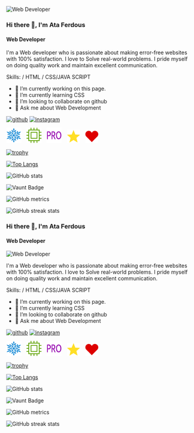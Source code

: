 ![Web Developer](https://scontent.fdac110-1.fna.fbcdn.net/v/t39.30808-6/454449202_373193379135413_6514071716006611459_n.jpg?stp=dst-jpg_p720x720&_nc_cat=111&ccb=1-7&_nc_sid=cc71e4&_nc_ohc=BvgyVZltWdYQ7kNvgHQN5kK&_nc_ht=scontent.fdac110-1.fna&oh=00_AYDPu_NAI2V56nmPLE_hAc0kqxYcKhTdSukcBoY4-m1NDA&oe=66BB88FB)

### Hi there 👋, I'm Ata Ferdous 
#### Web Developer


I'm a Web developer who is passionate about making error-free websites with 100% satisfaction. I love to Solve real-world problems. I pride myself on doing quality work and maintain excellent communication. 

Skills:  / HTML / CSS/JAVA SCRIPT

- 🔭 I’m currently working on this page. 
- 🌱 I’m currently learning CSS 
- 👯 I’m looking to collaborate on github 
- 💬 Ask me about Web Development 


[<img src='https://cdn.jsdelivr.net/npm/simple-icons@3.0.1/icons/github.svg' alt='github' height='40'>](https://github.com/ataferdous)  [<img src='https://cdn.jsdelivr.net/npm/simple-icons@3.0.1/icons/instagram.svg' alt='instagram' height='40'>](https://www.instagram.com/ataferdousrahman/)  

<a href='https://archiveprogram.github.com/'><img src='https://raw.githubusercontent.com/acervenky/animated-github-badges/master/assets/acbadge.gif' width='40' height='40'></a> <a href='https://docs.github.com/en/developers'><img src='https://raw.githubusercontent.com/acervenky/animated-github-badges/master/assets/devbadge.gif' width='40' height='40'></a> <a href='https://github.com/pricing'><img src='https://raw.githubusercontent.com/acervenky/animated-github-badges/master/assets/pro.gif' width='40' height='40'></a> <a href='https://stars.github.com/'><img src='https://raw.githubusercontent.com/acervenky/animated-github-badges/master/assets/starbadge.gif' width='35' height='35'></a> <a href='https://docs.github.com/en/github/supporting-the-open-source-community-with-github-sponsors'><img src='https://raw.githubusercontent.com/acervenky/animated-github-badges/master/assets/sponsorbadge.gif' width='35' height='35'></a> 

[![trophy](https://github-profile-trophy.vercel.app/?username=ataferdous)](https://github.com/ryo-ma/github-profile-trophy)

[![Top Langs](https://github-readme-stats.vercel.app/api/top-langs/?username=ataferdous)](https://github.com/anuraghazra/github-readme-stats)

![GitHub stats](https://github-readme-stats.vercel.app/api?username=ataferdous&show_icons=true&count_private=true)  

![Vaunt Badge](https://api.vaunt.dev/v1/github/entities/ataferdous/contributions?format=svg&private=true)  

![GitHub metrics](https://metrics.lecoq.io/ataferdous)  

![GitHub streak stats](https://streak-stats.demolab.com/?user=ataferdous)  

### Hi there 👋, I'm Ata Ferdous 
#### Web Developer
![Web Developer](https://scontent.fdac110-1.fna.fbcdn.net/v/t39.30808-6/454449202_373193379135413_6514071716006611459_n.jpg?stp=dst-jpg_p720x720&_nc_cat=111&ccb=1-7&_nc_sid=cc71e4&_nc_ohc=BvgyVZltWdYQ7kNvgHQN5kK&_nc_ht=scontent.fdac110-1.fna&oh=00_AYDPu_NAI2V56nmPLE_hAc0kqxYcKhTdSukcBoY4-m1NDA&oe=66BB88FB)

I'm a Web developer who is passionate about making error-free websites with 100% satisfaction. I love to Solve real-world problems. I pride myself on doing quality work and maintain excellent communication. 

Skills:  / HTML / CSS/JAVA SCRIPT

- 🔭 I’m currently working on this page. 
- 🌱 I’m currently learning CSS 
- 👯 I’m looking to collaborate on github 
- 💬 Ask me about Web Development 


[<img src='https://cdn.jsdelivr.net/npm/simple-icons@3.0.1/icons/github.svg' alt='github' height='40'>](https://github.com/ataferdous)  [<img src='https://cdn.jsdelivr.net/npm/simple-icons@3.0.1/icons/instagram.svg' alt='instagram' height='40'>](https://www.instagram.com/ataferdousrahman/)  

<a href='https://archiveprogram.github.com/'><img src='https://raw.githubusercontent.com/acervenky/animated-github-badges/master/assets/acbadge.gif' width='40' height='40'></a> <a href='https://docs.github.com/en/developers'><img src='https://raw.githubusercontent.com/acervenky/animated-github-badges/master/assets/devbadge.gif' width='40' height='40'></a> <a href='https://github.com/pricing'><img src='https://raw.githubusercontent.com/acervenky/animated-github-badges/master/assets/pro.gif' width='40' height='40'></a> <a href='https://stars.github.com/'><img src='https://raw.githubusercontent.com/acervenky/animated-github-badges/master/assets/starbadge.gif' width='35' height='35'></a> <a href='https://docs.github.com/en/github/supporting-the-open-source-community-with-github-sponsors'><img src='https://raw.githubusercontent.com/acervenky/animated-github-badges/master/assets/sponsorbadge.gif' width='35' height='35'></a> 

[![trophy](https://github-profile-trophy.vercel.app/?username=ataferdous)](https://github.com/ryo-ma/github-profile-trophy)

[![Top Langs](https://github-readme-stats.vercel.app/api/top-langs/?username=ataferdous)](https://github.com/anuraghazra/github-readme-stats)

![GitHub stats](https://github-readme-stats.vercel.app/api?username=ataferdous&show_icons=true&count_private=true)  

![Vaunt Badge](https://api.vaunt.dev/v1/github/entities/ataferdous/contributions?format=svg&private=true)  

![GitHub metrics](https://metrics.lecoq.io/ataferdous)  

![GitHub streak stats](https://streak-stats.demolab.com/?user=ataferdous)  

